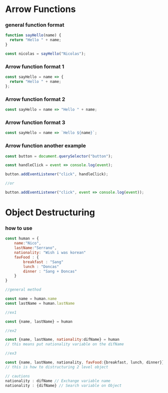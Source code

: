 # Arrow Functions

### general function format

```javascript
function sayHello(name) {
  return "Hello " + name;
}

const nicolas = sayHello("Nicolas");
```

### Arrow function format 1

```javascript
const sayHello = name => {
  return "Hello " + name;
};
```

### Arrow function format 2

```javascript
const sayHello = name => "Hello " + name;
```

### Arrow function format 3

```javascript
const sayHello = name => `Hello ${name}`;
```

### Arrow function another example

```javascript
const button = document.querySelector("button");

const handleClick = event => console.log(event);

button.addEventListener("click", handleClick);

//or

button.addEventListener("click", event => console.log(event));
```

# Object Destructuring

### how to use

```javascript
const human = {
    name:"Nico",
    lastName:"Serrano",
    nationality: "Wish i was korean"
    favFood : {
        breakfast : "Sang"
        lunch : "Doncas"
        dinner : "Sang + Doncas"
    }
}

//general method

const name = human.name
const lastName = human.lastName

//ex1

const {name, lastName} = human

//ex2

const {name, lastName, nationality:difName} = human
// this means put nationality variable on the difName

//ex3

const {name, lastName, nationality, favFood:{breakfast, lunch, dinner}} = human
// this is how to distructuring 2 level object

// cautions
nationality : difName // Exchange variable name
nationality : {difName} // Search variable on Object
```
